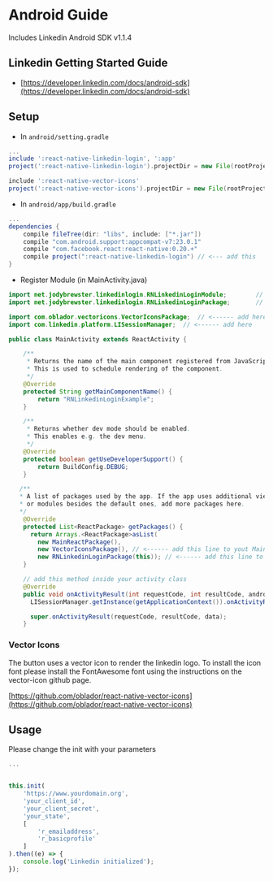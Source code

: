# Android Guide
Includes Linkedin Android SDK v1.1.4

## Linkedin Getting Started Guide
- [https://developer.linkedin.com/docs/android-sdk](https://developer.linkedin.com/docs/android-sdk)


## Setup
- In `android/setting.gradle`

```gradle
...
include ':react-native-linkedin-login', ':app'
project(':react-native-linkedin-login').projectDir = new File(rootProject.projectDir, '../../android')

include ':react-native-vector-icons'
project(':react-native-vector-icons').projectDir = new File(rootProject.projectDir, '../node_modules/react-native-vector-icons/android')

```

- In `android/app/build.gradle`

```gradle
...
dependencies {
    compile fileTree(dir: "libs", include: ["*.jar"])
    compile "com.android.support:appcompat-v7:23.0.1"
    compile "com.facebook.react:react-native:0.20.+"
    compile project(":react-native-linkedin-login") // <--- add this
}
```

- Register Module (in MainActivity.java)

```java
import net.jodybrewster.linkedinlogin.RNLinkedinLoginModule;        // <------ add here
import net.jodybrewster.linkedinlogin.RNLinkedinLoginPackage;       // <------ add here

import com.oblador.vectoricons.VectorIconsPackage;  // <------ add here
import com.linkedin.platform.LISessionManager;  // <------ add here

public class MainActivity extends ReactActivity {

    /**
     * Returns the name of the main component registered from JavaScript.
     * This is used to schedule rendering of the component.
     */
    @Override
    protected String getMainComponentName() {
        return "RNLinkedinLoginExample";
    }

    /**
     * Returns whether dev mode should be enabled.
     * This enables e.g. the dev menu.
     */
    @Override
    protected boolean getUseDeveloperSupport() {
        return BuildConfig.DEBUG;
    }

   /**
   * A list of packages used by the app. If the app uses additional views
   * or modules besides the default ones, add more packages here.
   */
    @Override
    protected List<ReactPackage> getPackages() {
      return Arrays.<ReactPackage>asList(
        new MainReactPackage(),
        new VectorIconsPackage(), // <------ add this line to yout MainActivity class
        new RNLinkedinLoginPackage(this)); // <------ add this line to yout MainActivity class
    }

    // add this method inside your activity class
    @Override
    public void onActivityResult(int requestCode, int resultCode, android.content.Intent data) {
      LISessionManager.getInstance(getApplicationContext()).onActivityResult(this, requestCode, resultCode, data); // <------ add here

      super.onActivityResult(requestCode, resultCode, data);
    }
```

### Vector Icons

The button uses a vector icon to render the linkedin logo. To install the icon font
please install the FontAwesome font using the instructions on the vector-icon github page.

[https://github.com/oblador/react-native-vector-icons](https://github.com/oblador/react-native-vector-icons)


## Usage
Please change the init with your parameters

```js
...


this.init(
    'https://www.yourdomain.org',
    'your_client_id',
    'your_client_secret',
    'your_state',
    [
        'r_emailaddress',
        'r_basicprofile'
    ]
).then((e) => {
    console.log('Linkedin initialized');
});
```
